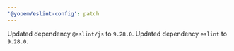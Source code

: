 ```yaml
---
'@yopem/eslint-config': patch
---
```


Updated dependency `@eslint/js` to `9.28.0`.
Updated dependency `eslint` to `9.28.0`.
